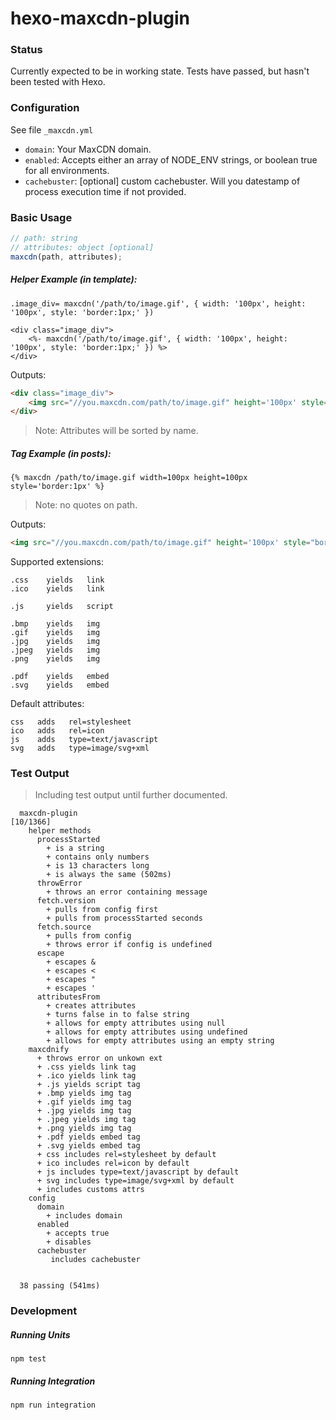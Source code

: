 # hexo-maxcdn-plugin

### Status

Currently expected to be in working state. Tests have passed, but hasn't been tested with Hexo.

### Configuration

See file `_maxcdn.yml`

* `domain`: Your MaxCDN domain.
* `enabled`: Accepts either an array of NODE_ENV strings, or boolean true for all environments.
* `cachebuster`: [optional] custom cachebuster. Will you datestamp of process execution time if not provided.

### Basic Usage

``` javascript
// path: string
// attributes: object [optional]
maxcdn(path, attributes);
```

##### Helper Example (in template):

``` jade
.image_div= maxcdn('/path/to/image.gif', { width: '100px', height: '100px', style: 'border:1px;' })
```

``` ejs
<div class="image_div">
    <%- maxcdn('/path/to/image.gif', { width: '100px', height: '100px', style: 'border:1px;' }) %>
</div>
```

Outputs:
``` html
<div class="image_div">
    <img src="//you.maxcdn.com/path/to/image.gif" height='100px' style="border:1px;" width="100px" />
</div>
```
> Note: Attributes will be sorted by name.

##### Tag Example (in posts):

```
{% maxcdn /path/to/image.gif width=100px height=100px style='border:1px' %}
```
> Note: no quotes on path.

Outputs:
``` html
<img src="//you.maxcdn.com/path/to/image.gif" height='100px' style="border:1px;" width="100px" />
```

Supported extensions:
``` text
.css    yields   link
.ico    yields   link

.js     yields   script

.bmp    yields   img
.gif    yields   img
.jpg    yields   img
.jpeg   yields   img
.png    yields   img

.pdf    yields   embed
.svg    yields   embed
```

Default attributes:
``` text
css   adds   rel=stylesheet
ico   adds   rel=icon
js    adds   type=text/javascript
svg   adds   type=image/svg+xml
```

### Test Output

> Including test output until further documented.

``` text
  maxcdn-plugin                                                                                                                               [10/1366]
    helper methods
      processStarted
        + is a string
        + contains only numbers
        + is 13 characters long
        + is always the same (502ms)
      throwError
        + throws an error containing message
      fetch.version
        + pulls from config first
        + pulls from processStarted seconds
      fetch.source
        + pulls from config
        + throws error if config is undefined
      escape
        + escapes &
        + escapes <
        + escapes "
        + escapes '
      attributesFrom
        + creates attributes
        + turns false in to false string
        + allows for empty attributes using null
        + allows for empty attributes using undefined
        + allows for empty attributes using an empty string
    maxcdnify
      + throws error on unkown ext
      + .css yields link tag
      + .ico yields link tag
      + .js yields script tag
      + .bmp yields img tag
      + .gif yields img tag
      + .jpg yields img tag
      + .jpeg yields img tag
      + .png yields img tag
      + .pdf yields embed tag
      + .svg yields embed tag
      + css includes rel=stylesheet by default
      + ico includes rel=icon by default
      + js includes type=text/javascript by default
      + svg includes type=image/svg+xml by default
      + includes customs attrs
    config
      domain
        + includes domain
      enabled
        + accepts true
        + disables
      cachebuster
         includes cachebuster


  38 passing (541ms)
```

### Development

##### Running Units

```
npm test
```

##### Running Integration

```
npm run integration
```
